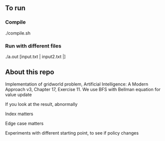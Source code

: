 ## To run
### Compile
./compile.sh
### Run with different files
./a.out [input.txt | input2.txt |]

## About this repo
Implementation of gridworld problem, Artificial Intelligence: A Modern Approach v3, Chapter 17, Exercise 11.
We use BFS with Bellman equation for value update

If you look at the result, abnormally

Index matters

Edge case matters

Experiments with different starting point, to see if policy changes
